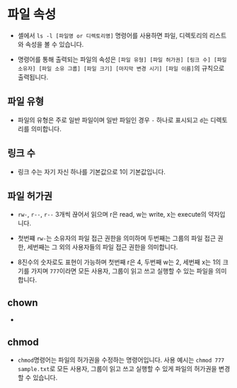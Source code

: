 # 파일 속성

- 셸에서 `ls -l [파일명 or 디렉토리명]` 명령어를 사용하면 파일, 디렉토리의 리스트와 속성을 볼 수 있습니다.

- 명령어를 통해 출력되는 파일의 속성은 `[파일 유형] [파일 허가권] [링크 수] [파일 소유자] [파일 소유 그룹] [파일 크기] [마지막 변경 시기] [파일 이름]`의 규칙으로 출력됩니다.

## 파일 유형

- 파일의 유형은 주로 일반 파일이며 일반 파일인 경우 `-` 하나로 표시되고 `d`는 디렉토리를 의미합니다.

## 링크 수

- 링크 수는 자기 자신 하나를 기본값으로 1이 기본값입니다.

## 파일 허가권

- `rw-`, `r--`, `r--` 3개씩 끊어서 읽으며 r은 read, w는 write, x는 execute의 약자입니다.

- 첫번쨰 `rw-`는 소유자의 파일 접근 권한을 의미하며 두번째는 그룹의 파일 접근 권한, 세번째는 그 외의 사용자들의 파일 접근 권한을 의미합니다.

- 8진수의 숫자로도 표현이 가능하며 첫번째 r은 4, 두번째 w는 2, 세번째 x는 1의 크기를 가지며 `777`이라면 모든 사용자, 그룹이 읽고 쓰고 실행할 수 있는 파일을 의미합니다.

## chown

-

## chmod

- `chmod`명령어는 파일의 허가권을 수정하는 명령어입니다. 사용 예시는 `chmod 777 sample.txt`로 모든 사용자, 그룹이 읽고 쓰고 실행할 수 있게 파일의 허가권을 변경할 수 있습니다.
